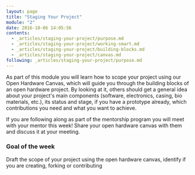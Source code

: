 ```yaml
---
layout: page
title: "Staging Your Project"
module: "2"
date: 2016-10-06 14:05:56
contents:
  - _articles/staging-your-project/purpose.md
  - _articles/staging-your-project/working-smart.md
  - _articles/staging-your-project/building-blocks.md
  - _articles/staging-your-project/canvas.md  
following: _articles/staging-your-project/purpose.md
---
```


As part of this module you will learn how to scope your project using our Open Hardware Canvas, which will guide you through the building blocks of an open hardware project. By looking at it, others should get a general idea about your project's main components (software, electronics, casing, bio materials, etc.), its status and stage, if you have a prototype already, which contributions you need and what you want to achieve.

If you are following along as part of the mentorship program you will meet with your mentor this week! Share your open hardware canvas with them and discuss it at your meeting.

### Goal of the week
Draft the scope of your project using the open hardware canvas, identify if you are creating, forking or contributing
